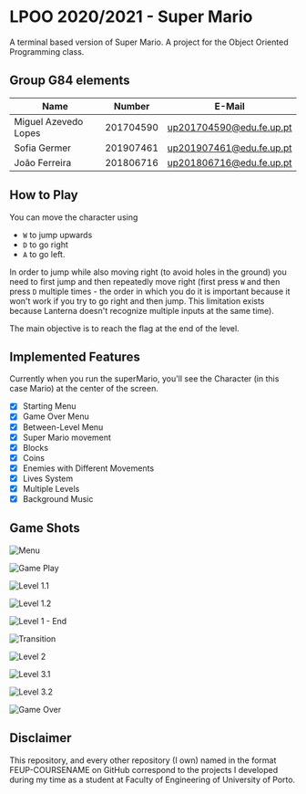 # LPOO 2020/2021 - Super Mario

A terminal based version of Super Mario. A project for the Object Oriented Programming class.

## Group G84 elements

| Name                 | Number    | E-Mail                 |
| -------------------- | --------- | ---------------------- |
| Miguel Azevedo Lopes | 201704590 |up201704590@edu.fe.up.pt|
| Sofia Germer         | 201907461 |up201907461@edu.fe.up.pt|
| João Ferreira        | 201806716 |up201806716@edu.fe.up.pt|


## How to Play
You can move the character using 
- `W` to jump upwards
- `D` to go right
- `A` to go left.

In order to jump while also moving right (to avoid holes in the ground) you need to first jump and then repeatedly move right
(first press `W` and then press `D` multiple times - the order in which you do it is important because it won't work if you try to go right and then jump.
This limitation exists because Lanterna doesn't recognize multiple inputs at the same time).

The main objective is to reach the flag at the end of the level.
  

## Implemented Features
Currently when you run the superMario, you'll see the Character (in this case Mario) at the center of the screen. 
- [x] Starting Menu
- [x] Game Over Menu
- [x] Between-Level Menu
- [x] Super Mario movement 
- [x] Blocks
- [x] Coins
- [x] Enemies with Different Movements
- [x] Lives System
- [x] Multiple Levels
- [x] Background Music

## Game Shots

![Menu](docs/gameshots/menu.png)

![Game Play](docs/gameshots/gameplay.gif)

![Level 1.1](docs/gameshots/level1a.png)

![Level 1.2](docs/gameshots/level1c.png)

![Level 1 - End](docs/gameshots/level1b.png)

![Transition](docs/gameshots/transition.png)

![Level 2](docs/gameshots/level2.png)

![Level 3.1](docs/gameshots/level3a.png)

![Level 3.2](docs/gameshots/level3b.png)

![Game Over](docs/gameshots/gameOver.png)

## Disclaimer

This repository, and every other repository (I own) named in the format FEUP-COURSENAME on GitHub correspond to the projects I developed during my time as a student at Faculty of Engineering of University of Porto.
